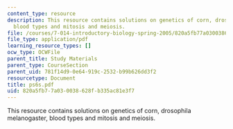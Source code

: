 ```yaml
---
content_type: resource
description: This resource contains solutions on genetics of corn, drosophila melanogaster,
  blood types and mitosis and meiosis.
file: /courses/7-014-introductory-biology-spring-2005/820a5fb77a030038628fb335ac81e3f7_ps6s.pdf
file_type: application/pdf
learning_resource_types: []
ocw_type: OCWFile
parent_title: Study Materials
parent_type: CourseSection
parent_uid: 781f14d9-0e64-919c-2532-b99b626dd3f2
resourcetype: Document
title: ps6s.pdf
uid: 820a5fb7-7a03-0038-628f-b335ac81e3f7
---
```

This resource contains solutions on genetics of corn, drosophila melanogaster, blood types and mitosis and meiosis.

